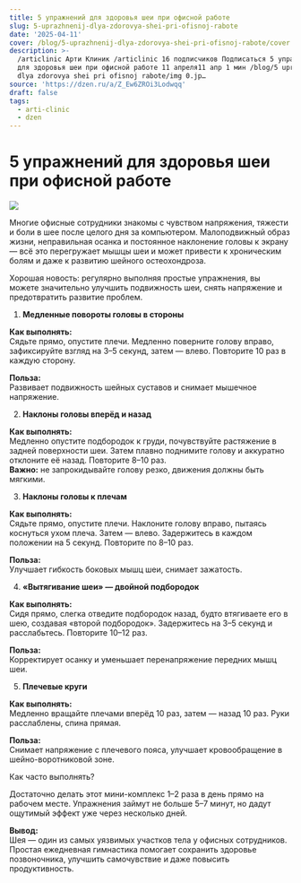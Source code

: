 ```yaml
---
title: 5 упражнений для здоровья шеи при офисной работе
slug: 5-uprazhnenij-dlya-zdorovya-shei-pri-ofisnoj-rabote
date: '2025-04-11'
cover: /blog/5-uprazhnenij-dlya-zdorovya-shei-pri-ofisnoj-rabote/cover.jpg
description: >-
  /articlinic Арти Клиник /articlinic 16 подписчиков Подписаться 5 упражнений
  для здоровья шеи при офисной работе 11 апреля11 апр 1 мин /blog/5 uprazhnenij
  dlya zdorovya shei pri ofisnoj rabote/img 0.jp…
source: 'https://dzen.ru/a/Z_Ew6ZROi3Lodwqq'
draft: false
tags:
  - arti-clinic
  - dzen
---
```


# 5 упражнений для здоровья шеи при офисной работе

![](/blog/5-uprazhnenij-dlya-zdorovya-shei-pri-ofisnoj-rabote/img-0.jpg)

Многие офисные сотрудники знакомы с чувством напряжения, тяжести и боли в шее после целого дня за компьютером. Малоподвижный образ жизни, неправильная осанка и постоянное наклонение головы к экрану — всё это перегружает мышцы шеи и может привести к хроническим болям и даже к развитию шейного остеохондроза.  
  
Хорошая новость: регулярно выполняя простые упражнения, вы можете значительно улучшить подвижность шеи, снять напряжение и предотвратить развитие проблем.  
  
1. **Медленные повороты головы в стороны**  
  
**Как выполнять:**  
Сядьте прямо, опустите плечи. Медленно поверните голову вправо, зафиксируйте взгляд на 3–5 секунд, затем — влево. Повторите 10 раз в каждую сторону.  
  
**Польза:**  
Развивает подвижность шейных суставов и снимает мышечное напряжение.  
  
2. **Наклоны головы вперёд и назад**  
  
**Как выполнять:**  
Медленно опустите подбородок к груди, почувствуйте растяжение в задней поверхности шеи. Затем плавно поднимите голову и аккуратно отклоните её назад. Повторите 8–10 раз.  
**Важно:** не запрокидывайте голову резко, движения должны быть мягкими.  
  
3. **Наклоны головы к плечам**  
  
**Как выполнять:**  
Сядьте прямо, опустите плечи. Наклоните голову вправо, пытаясь коснуться ухом плеча. Затем — влево. Задержитесь в каждом положении на 5 секунд. Повторите по 8–10 раз.  
  
**Польза:**  
Улучшает гибкость боковых мышц шеи, снимает зажатость.  
  
4. **«Вытягивание шеи» — двойной подбородок**  
  
**Как выполнять:**  
Сидя прямо, слегка отведите подбородок назад, будто втягиваете его в шею, создавая «второй подбородок». Задержитесь на 3–5 секунд и расслабьтесь. Повторите 10–12 раз.  
  
**Польза:**  
Корректирует осанку и уменьшает перенапряжение передних мышц шеи.  
  
5. **Плечевые круги**  
  
**Как выполнять:**  
Медленно вращайте плечами вперёд 10 раз, затем — назад 10 раз. Руки расслаблены, спина прямая.  
  
**Польза:**  
Снимает напряжение с плечевого пояса, улучшает кровообращение в шейно-воротниковой зоне.  
  
Как часто выполнять?  
  
Достаточно делать этот мини-комплекс 1–2 раза в день прямо на рабочем месте. Упражнения займут не больше 5–7 минут, но дадут ощутимый эффект уже через несколько дней.  
  
  
  
**Вывод:**  
Шея — один из самых уязвимых участков тела у офисных сотрудников. Простая ежедневная гимнастика помогает сохранить здоровье позвоночника, улучшить самочувствие и даже повысить продуктивность.
